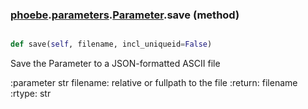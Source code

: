 ### [phoebe](phoebe.md).[parameters](phoebe.parameters.md).[Parameter](phoebe.parameters.Parameter.md).save (method)


```py

def save(self, filename, incl_uniqueid=False)

```



Save the Parameter to a JSON-formatted ASCII file

:parameter str filename: relative or fullpath to the file
:return: filename
:rtype: str

